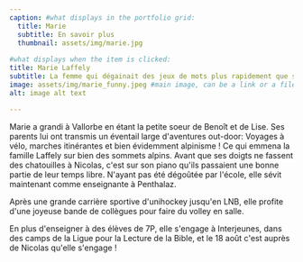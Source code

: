 ```yaml
---
caption: #what displays in the portfolio grid:
  title: Marie
  subtitle: En savoir plus
  thumbnail: assets/img/marie.jpg
  
#what displays when the item is clicked:
title: Marie Laffely
subtitle: La femme qui dégainait des jeux de mots plus rapidement que son ombre.
image: assets/img/marie_funny.jpeg #main image, can be a link or a file in assets/img/portfolio
alt: image alt text

---
```

Marie a grandi à Vallorbe en étant la petite soeur de Benoît et de Lise. 
Ses parents lui ont transmis un éventail large d'aventures out-door: Voyages à vélo, marches itinérantes et bien évidemment alpinisme ! Ce qui emmena la famille Laffely sur bien des sommets alpins. Avant que ses doigts ne fassent des chatouilles à Nicolas, c'est sur son piano qu'ils passaient une bonne partie de leur temps libre. N'ayant pas été dégoûtée par l'école, elle sévit maintenant comme enseignante à Penthalaz. 
 

Après une grande carrière sportive d'unihockey jusqu'en LNB, elle profite d'une joyeuse bande de collègues pour faire du volley en salle.

En plus d'enseigner à des élèves de 7P, elle s'engage à Interjeunes, dans des camps de la Ligue pour la Lecture de la Bible, et le 18 août c'est auprès de Nicolas qu'elle s'engage !
